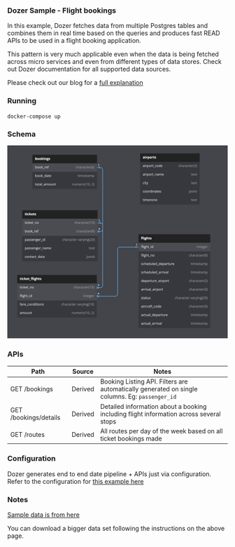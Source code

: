 ### Dozer Sample - Flight bookings
In this example, Dozer fetches data from multiple Postgres tables and combines them in real time based on the queries and produces fast READ APIs to be used in a flight booking application. 


This pattern is very much applicable even when the data is being fetched across micro services and even from different types of data stores. Check out Dozer documentation for all supported data sources. 

Please check out our blog for a [full explanation](https://getdozer.io/blog/microservices)

### Running 
```
docker-compose up
```
### Schema

![Image](images/schema.png)

### APIs 
| Path                  | Source  | Notes                                                                                          |
| --------------------- | ------- | ---------------------------------------------------------------------------------------------- |
| GET /bookings         | Derived | Booking Listing API. Filters are automatically generated on single columns. Eg: `passenger_id` |
| GET /bookings/details | Derived | Detailed information about a booking including flight information across several stops         |
| GET /routes           | Derived | All routes per day of the week based on all ticket bookings made                               |

### Configuration
Dozer generates end to end date pipeline + APIs just via configuration. Refer to the configuration for [this example here](./dozer-config.yaml)

###  Notes
[Sample data is from here](https://postgrespro.com/docs/postgrespro/10/demodb-bookings-installation)

You can download a bigger data set following the instructions on the above page. 